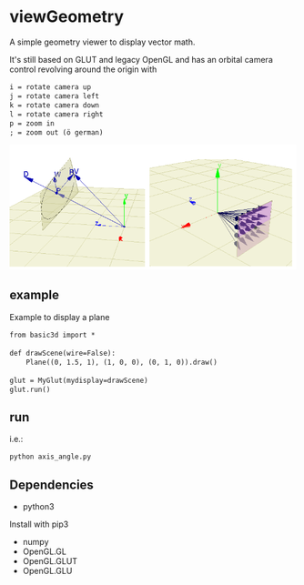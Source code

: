 # viewGeometry
A simple geometry viewer to display vector math.

It's still based on GLUT and legacy OpenGL and has an orbital camera control revolving around the origin with

    i = rotate camera up
    j = rotate camera left
    k = rotate camera down
    l = rotate camera right
    p = zoom in
    ; = zoom out (ö german)

![image](https://github.com/KadaB/viewGeometry/blob/main/image.png)

## example
Example to display a plane


    from basic3d import *
    
    def drawScene(wire=False):
        Plane((0, 1.5, 1), (1, 0, 0), (0, 1, 0)).draw()
    
    glut = MyGlut(mydisplay=drawScene)
    glut.run()


## run
i.e.:

    python axis_angle.py

## Dependencies
- python3

Install with pip3
- numpy
- OpenGL.GL
- OpenGL.GLUT
- OpenGL.GLU

